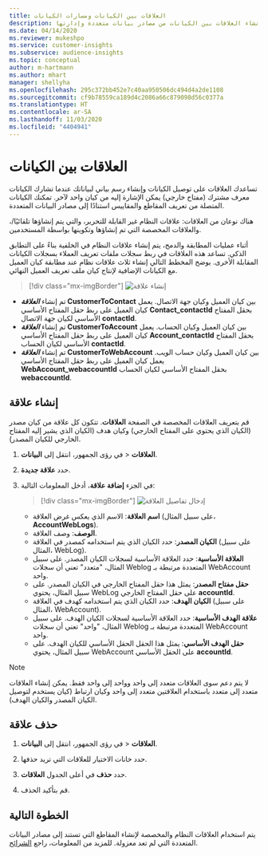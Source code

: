 ```yaml
---
title: العلاقات بين الكيانات ومسارات الكيانات
description: إنشاء العلاقات بين الكيانات من مصادر بيانات متعددة وإدارتها.
ms.date: 04/14/2020
ms.reviewer: mukeshpo
ms.service: customer-insights
ms.subservice: audience-insights
ms.topic: conceptual
author: m-hartmann
ms.author: mhart
manager: shellyha
ms.openlocfilehash: 295c372bb452e7c40aa950506dc494d4a2de1108
ms.sourcegitcommit: cf9b78559ca189d4c2086a66c879098d56c0377a
ms.translationtype: HT
ms.contentlocale: ar-SA
ms.lasthandoff: 11/03/2020
ms.locfileid: "4404941"
---
```

# <a name="relationships-between-entities"></a>العلاقات بين الكيانات

تساعدك العلاقات على توصيل الكيانات وإنشاء رسم بياني لبياناتك عندما تشارك الكيانات معرف مشترك (مفتاح خارجي) يمكن الإشارة إليه من كيان واحد لآخر. تمكنك الكيانات المتصلة من تعريف المقاطع والمقاييس استنادًا إلى مصادر البيانات المتعددة.

هناك نوعان من العلاقات: علاقات النظام غير القابلة للتحرير، والتي يتم إنشاؤها تلقائيًا/، والعلاقات المخصصة التي تم إنشاؤها وتكوينها بواسطة المستخدمين.

أثناء عمليات المطابقة والدمج، يتم إنشاء علاقات النظام في الخلفية بناءً على التطابق الذكي. تساعد هذه العلاقات في ربط سجلات ملفات تعريف العملاء بسجلات الكيانات المقابلة الأخرى. يوضح المخطط التالي إنشاء ثلاث علاقات نظام عند مطابقة كيان العميل مع الكيانات الإضافية لإنتاج كيان ملف تعريف العميل النهائي.

> [!div class="mx-imgBorder"]
> ![إنشاء علاقة](media/relationships-entities-merge.png "إنشاء علاقة")

- تم إنشاء ***العلاقة* CustomerToContact** بين كيان العميل وكيان جهة الاتصال. يعمل كيان العميل على ربط حقل المفتاح الأساسي **Contact_contactId** بحقل المفتاح الأساسي لكيان جهة الاتصال **contactId**.
- تم إنشاء **_العلاقة_ CustomerToAccount** بين كيان العميل وكيان الحساب. يعمل كيان العميل على ربط حقل المفتاح الأساسي **Account_contactId** بحقل المفتاح الأساسي لكيان الحساب **contactId**.
- تم إنشاء **_العلاقة_ CustomerToWebAccount** بين كيان العميل وكيان حساب الويب. يعمل كيان العميل على ربط حقل المفتاح الأساسي **WebAccount_webaccountId** بحقل المفتاح الأساسي لكيان الحساب **webaccountId**.

## <a name="create-a-relationship"></a>إنشاء علاقة

قم بتعريف العلاقات المخصصة في الصفحة **العلاقات**. تتكون كل علاقة من كيان مصدر (الكيان الذي يحتوي على المفتاح الخارجي) وكيان هدف (الكيان الذي يشير إليه المفتاح الخارجي للكيان المصدر).

1. في رؤى الجمهور، انتقل إلى **البيانات‏‎** > **العلاقات**.

2. حدد **علاقة جديدة**.

3. في الجزء **إضافة علاقة**، أدخل المعلومات التالية:

   > [!div class="mx-imgBorder"]
   > ![إدخال تفاصيل العلاقة](media/relationships-add.png "إدخال تفاصيل العلاقة")

   - **اسم العلاقة**: الاسم الذي يعكس غرض العلاقة (على سبيل المثال، **AccountWebLogs**).
   - **الوصف**: وصف العلاقة.
   - **الكيان المصدر**: حدد الكيان الذي يتم استخدامه كمصدر في العلاقة (على سبيل المثال، WebLog).
   - **العلاقة الأساسية**: حدد العلاقة الأساسية لسجلات الكيان المصدر. على سبيل المثال، "متعدد" تعني أن سجلات Weblog المتعددة مرتبطة بـ WebAccount واحد.
   - **حقل مفتاح المصدر**: يمثل هذا حقل المفتاح الخارجي في الكيان المصدر. على سبيل المثال، يحتوي WebLog على حقل المفتاح الخارجي **accountId**.
   - **الكيان الهدف**: حدد الكيان الذي يتم استخدامه كهدف في العلاقة (على سبيل المثال، WebAccount).
   - **علاقة الهدف الأساسية**: حدد العلاقة الأساسية لسجلات الكيان الهدف. على سبيل المثال، "واحد" تعني أن سجلات Weblog المتعددة مرتبطة بـ WebAccount واحد.
   - **حقل الهدف الأساسي**: يمثل هذا الحقل الحقل الأساسي للكيان الهدف. على سبيل المثال، يحتوي WebAccount على الحقل الأساسي **accountId**.

> [!NOTE]
> لا يتم دعم سوى العلاقات متعدد إلى واحد وواحد إلى واحد فقط. يمكن إنشاء العلاقات متعدد إلى متعدد باستخدام العلاقتين متعدد إلى واحد وكيان ارتباط (كيان يستخدم لتوصيل الكيان المصدر والكيان الهدف).

## <a name="delete-a-relationship"></a>حذف علاقة

1. في رؤى الجمهور، انتقل إلى **البيانات‏‎** > **العلاقات**.

2. حدد خانات الاختيار للعلاقات التي تريد حذفها.

3. حدد **حذف** في أعلى الجدول **العلاقات**.

4. قم بتأكيد الحذف.

## <a name="next-step"></a>الخطوة التالية

يتم استخدام العلاقات النظام والمخصصة لإنشاء المقاطع التي تستند إلى مصادر البيانات المتعددة التي لم تعد معزولة. للمزيد من المعلومات، راجع [الشرائح](segments.md).
